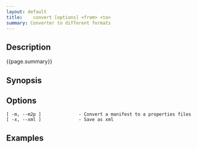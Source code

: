 ```yaml
---
layout: default
title:    convert [options] <from> <to> 
summary: Converter to different formats                                 
---
```


## Description

{{page.summary}}

## Synopsis

## Options

    [ -m, --m2p ]              - Convert a manifest to a properties files
    [ -x, --xml ]              - Save as xml

## Examples

